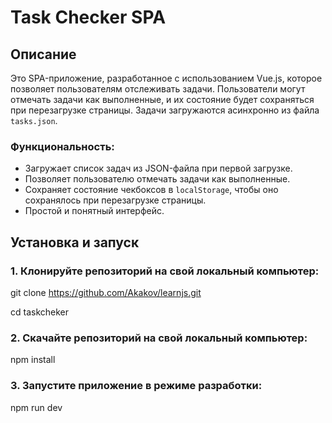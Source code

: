 # Task Checker SPA

## Описание

Это SPA-приложение, разработанное с использованием Vue.js, которое позволяет пользователям отслеживать задачи. Пользователи могут отмечать задачи как выполненные, и их состояние будет сохраняться при перезагрузке страницы. Задачи загружаются асинхронно из файла `tasks.json`.

### Функциональность:
- Загружает список задач из JSON-файла при первой загрузке.
- Позволяет пользователю отмечать задачи как выполненные.
- Сохраняет состояние чекбоксов в `localStorage`, чтобы оно сохранялось при перезагрузке страницы.
- Простой и понятный интерфейс.

## Установка и запуск

### 1. Клонируйте репозиторий на свой локальный компьютер:

git clone https://github.com/Akakov/learnjs.git

cd taskcheker 

### 2. Скачайте репозиторий на свой локальный компьютер:

npm install

### 3. Запустите приложение в режиме разработки:

npm run dev
